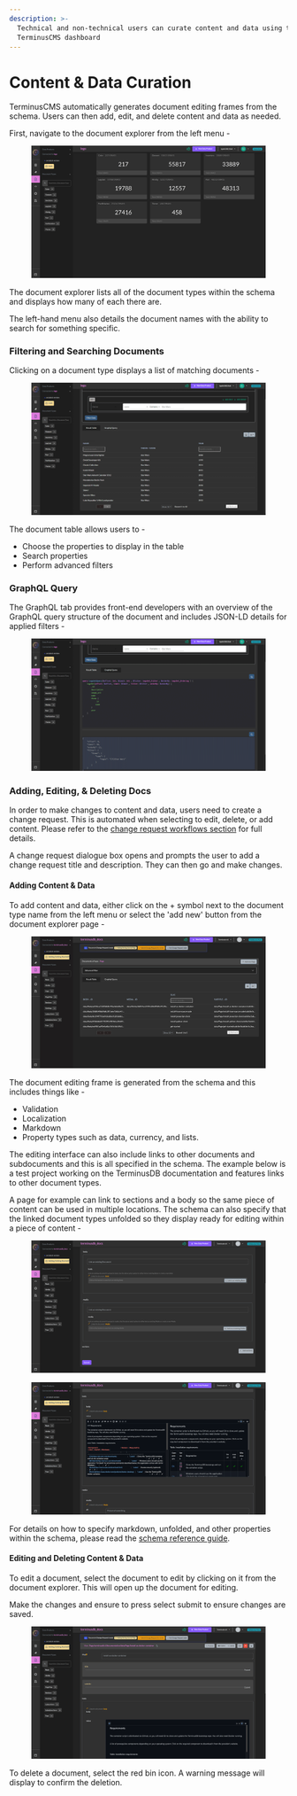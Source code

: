 ```yaml
---
description: >-
  Technical and non-technical users can curate content and data using the
  TerminusCMS dashboard
---
```


# Content & Data Curation

TerminusCMS automatically generates document editing frames from the schema. Users can then add, edit, and delete content and data as needed.

First, navigate to the document explorer from the left menu -

<figure><img src="../../.gitbook/assets/document-explorer.png" alt="TerminusCMS document explorer"><figcaption></figcaption></figure>

The document explorer lists all of the document types within the schema and displays how many of each there are.

The left-hand menu also details the document names with the ability to search for something specific.&#x20;

### Filtering and Searching Documents

Clicking on a document type displays a list of matching documents -

<figure><img src="../../.gitbook/assets/document-display.png" alt="Document display"><figcaption></figcaption></figure>

&#x20;The document table allows users to -

* Choose the properties to display in the table
* Search properties
* Perform advanced filters

### GraphQL Query

The GraphQL tab provides front-end developers with an overview of the GraphQL query structure of the document and includes JSON-LD details for applied filters -

<figure><img src="../../.gitbook/assets/document-view-graphql-query.png" alt="GraphQL query generated from filter results"><figcaption></figcaption></figure>

### Adding, Editing, & Deleting Docs

In order to make changes to content and data, users need to create a change request. This is automated when selecting to edit, delete, or add content. Please refer to the [change request workflows section](change-request-workflows.md) for full details.

A change request dialogue box opens and prompts the user to add a change request title and description. They can then go and make changes.

#### Adding Content & Data

To add content and data, either click on the + symbol next to the document type name from the left menu or select the 'add new' button from the document explorer page -

<figure><img src="../../.gitbook/assets/add-new-document.png" alt=""><figcaption></figcaption></figure>

The document editing frame is generated from the schema and this includes things like -

* Validation
* Localization
* Markdown
* Property types such as data, currency, and lists.

The editing interface can also include links to other documents and subdocuments and this is all specified in the schema. The example below is a test project working on the TerminusDB documentation and features links to other document types.&#x20;

A page for example can link to sections and a body so the same piece of content can be used in multiple locations. The schema can also specify that the linked document types unfolded so they display ready for editing within a piece of content -

<div>

<figure><img src="../../.gitbook/assets/linking-to-other-documents.png" alt="Linking to other documents"><figcaption></figcaption></figure>

 

<figure><img src="../../.gitbook/assets/unfolded-documents.png" alt="Unfolded documents "><figcaption></figcaption></figure>

</div>

For details on how to specify markdown, unfolded, and other properties within the schema, please read the [schema reference guide](../../guides/reference-guides/python-client-reference/terminusdb\_client.schema.md).

#### Editing and Deleting Content & Data

To edit a document, select the document to edit by clicking on it from the document explorer. This will open up the document for editing.

Make the changes and ensure to press select submit to ensure changes are saved.

<figure><img src="../../.gitbook/assets/edit-documents.png" alt=""><figcaption></figcaption></figure>

To delete a document, select the red bin icon. A warning message will display to confirm the deletion.

